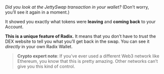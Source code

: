 _Did you look at the JettySwap transaction in your wallet?_
(Don’t worry, you’ll see it again in a moment.)

It showed you exactly what tokens were **leaving** and **coming back** to your Account.

**This is a unique feature of Radix.** It means that you don’t have to _trust_ the DEX website to tell you what you’ll get back in the swap. You can see it _directly_ in your own Radix Wallet.

> **Crypto expert note**: If you’ve ever used a different Web3 network like Ethereum, you know that this is pretty amazing. Other networks can’t give you this kind of control.
